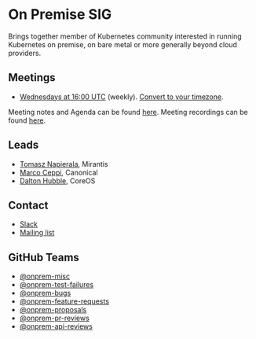 <!---
This is an autogenerated file!

Please do not edit this file directly, but instead make changes to the
sigs.yaml file in the project root.

To understand how this file is generated, see generator/README.md.
-->
# On Premise SIG

Brings together member of Kubernetes community interested in running Kubernetes on premise, on bare metal or more generally beyond cloud providers.

## Meetings
* [Wednesdays at 16:00 UTC](https://zoom.us/my/k8s.sig.onprem) (weekly). [Convert to your timezone](http://www.thetimezoneconverter.com/?t=16:00&tz=UTC).

Meeting notes and Agenda can be found [here](https://docs.google.com/document/d/1AHF1a8ni7iMOpUgDMcPKrLQCML5EMZUAwP4rro3P6sk/edit#).
Meeting recordings can be found [here](https://www.youtube.com/watch?v=dyUWqqNYUio&list=PL69nYSiGNLP2MvqC6NeegrgtOl5s1KlYa).

## Leads
* [Tomasz Napierala](https://github.com/zen), Mirantis
* [Marco Ceppi](https://github.com/marcoceppi), Canonical
* [Dalton Hubble](https://github.com/dghubble), CoreOS

## Contact
* [Slack](https://kubernetes.slack.com/messages/sig-onprem)
* [Mailing list](https://groups.google.com/forum/#!forum/kubernetes-sig-on-prem)

## GitHub Teams
* [@onprem-misc](https://github.com/kubernetes/teams/onprem-misc)
* [@onprem-test-failures](https://github.com/kubernetes/teams/onprem-test-failures)
* [@onprem-bugs](https://github.com/kubernetes/teams/onprem-bugs)
* [@onprem-feature-requests](https://github.com/kubernetes/teams/onprem-feature-requests)
* [@onprem-proposals](https://github.com/kubernetes/teams/onprem-proposals)
* [@onprem-pr-reviews](https://github.com/kubernetes/teams/onprem-pr-reviews)
* [@onprem-api-reviews](https://github.com/kubernetes/teams/onprem-api-reviews)


<!-- BEGIN CUSTOM CONTENT -->

<!-- END CUSTOM CONTENT -->
